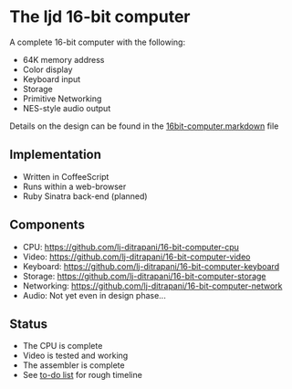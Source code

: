 <!-- =============================================================== -->
The ljd 16-bit computer
=======================

A complete 16-bit computer
with the following:
- 64K memory address
- Color display
- Keyboard input
- Storage
- Primitive Networking
- NES-style audio output

Details on the design can be found in the
[16bit-computer.markdown](https://github.com/lj-ditrapani/16-bit-computer/blob/master/doc/16bit-computer.markdown)
file


Implementation
--------------
- Written in CoffeeScript
- Runs within a web-browser
- Ruby Sinatra back-end (planned)


Components
----------

- CPU:      <https://github.com/lj-ditrapani/16-bit-computer-cpu>
- Video:    <https://github.com/lj-ditrapani/16-bit-computer-video>
- Keyboard: <https://github.com/lj-ditrapani/16-bit-computer-keyboard>
- Storage:  <https://github.com/lj-ditrapani/16-bit-computer-storage>
- Networking: <https://github.com/lj-ditrapani/16-bit-computer-network>
- Audio:  Not yet even in design phase...


Status
------

- The CPU is complete
- Video is tested and working
- The assembler is complete
- See [to-do list](https://github.com/lj-ditrapani/16-bit-computer/blob/master/doc/todo.markdown) for rough timeline
